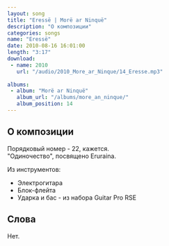 ```yaml
---
layout: song
title: "Eressë | Morë ar Ninquë"
description: "О композиции"
categories: songs
name: "Eressë"
date: 2010-08-16 16:01:00
length: "3:17"
download:
 - name: 2010
   url: "/audio/2010_More_ar_Ninque/14_Eresse.mp3"
   
albums:
 - album: "Morë ar Ninquë"
   album_url: "/albums/more_an_ninque/"
   album_position: 14
---
```



## О композиции

Порядковый номер - 22, кажется.  
"Одиночество", посвящено Eruraina.  

Из инструментов:
- Электрогитара
- Блок-флейта
- Ударка и бас - из набора Guitar Pro RSE
  
## Слова

Нет.  